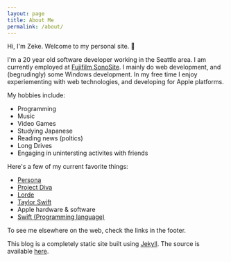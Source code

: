 ```yaml
---
layout: page
title: About Me
permalink: /about/
---
```


Hi, I'm Zeke. Welcome to my personal site. 👋

I'm a 20 year old software developer working in the Seattle area. I am currently employed at [Fujifilm SonoSite](https://sonosite.com). I mainly do web development, and (begrudingly) some Windows development. In my free time I enjoy experiementing with web technologies, and developing for Apple platforms.

My hobbies include:
+ Programming
+ Music
+ Video Games
+ Studying Japanese
+ Reading news (poltics)
+ Long Drives
+ Engaging in unintersting activites with friends


Here's a few of my current favorite things:
+ [Persona](https://en.wikipedia.org/wiki/Persona_(series))
+ [Project Diva](https://en.wikipedia.org/wiki/Hatsune_Miku:_Project_DIVA)
+ [Lorde](https://en.wikipedia.org/wiki/Lorde)
+ [Taylor Swift](https://en.wikipedia.org/wiki/Taylor_Swift)
+ Apple hardware & software
+ [Swift (Programming language)](https://swift.org)

To see me elsewhere on the web, check the links in the footer.

This blog is a completely static site built using [Jekyll](https://jekyllrb.com). The source is available [here](https://github.com/ZekeSnider/ZekeSniderDotCom).